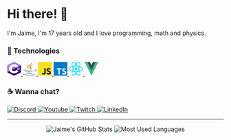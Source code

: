 # Hi there! :milky_way:

I'm Jaime, I'm 17 years old and I love programming, math and physics.

### :space_invader: Technologies

<p>
    <a href="https://dotnet.microsoft.com/">
        <img alt="C#" width="32em" height="32em" src="assets/csharp.svg">
    </a>
    <a href="https://www.oracle.com/java/technologies/">
        <img alt="Java" width="32em" height="32em" src="assets/java.svg">
    </a>
    <a href="https://www.javascript.com/">
        <img alt="JavaScript" width="32em" height="32em" src="assets/javascript.svg">
    </a>
    <a href="https://www.typescriptlang.org/">
        <img alt="TypeScript" width="32em" height="32em" src="assets/typescript.svg">
    </a>
    <a href="https://reactjs.org/">
        <img alt="React" width="32em" height="32em" src="assets/react.svg">    
    </a>
    <a href="https://vuejs.org/">
        <img alt="Vue" width="32em" height="32em" src="assets/vue.svg">
    </a>
</p>

### :coffee: Wanna chat?

<p>
    <a href="https://discordapp.com/users/289112759948410881/">
        <img alt="Discord" src="https://img.shields.io/static/v1?style=flat&logo=discord&logoColor=white&color=%237289DA&label=&message=Marmota%232533"/>
    </a>
    <a href="https://www.youtube.com/channel/UCuAQVmK-qV0zXOPEMKJ8r2Q/">
        <img alt="Youtube" src="https://img.shields.io/static/v1?style=flat&logo=youtube&logoColor=white&color=%23FF0000&label=&message=Marmota"/>
    </a>
    <a href="https://www.twitch.tv/marmotinhaa/">
        <img alt="Twitch" src="https://img.shields.io/static/v1?style=flat&logo=twitch&logoColor=white&color=%239146FF&label=&message=marmotinhaa"/>
    </a>
    <a href="https://www.linkedin.com/in/jaimeadf/">
        <img alt="LinkedIn" src="https://img.shields.io/static/v1?style=flat&logo=linkedin&logoColor=white&color=%230A66C1&label=&message=Jaime%20Filho"/>
    </a>
</p>

<hr>

<p align="center">
    <img alt="Jaime's GitHub Stats" height="160em"  src="https://github-readme-stats.vercel.app/api?username=jaimeadf&theme=material-palenight&show_icons=true">
    <img alt="Most Used Languages" height="160em" src="https://github-readme-stats.vercel.app/api/top-langs/?username=jaimeadf&hide=html&layout=compact&theme=material-palenight">
</p>
